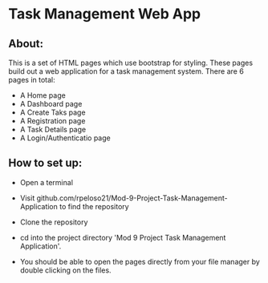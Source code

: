 # Task Management Web App

## About:
This is a set of HTML pages which use bootstrap for styling. These pages build out a web application for a task management system.  There are 6 pages in total:
- A Home page
- A Dashboard page
- A Create Taks page
- A Registration page
- A Task Details page
- A Login/Authenticatio page

## How to set up:
- Open a terminal

- Visit github.com/rpeloso21/Mod-9-Project-Task-Management-Application to find the repository

- Clone the repository

- cd into the project directory 'Mod 9 Project Task Management Application'.

- You should be able to open the pages directly from your file manager by double clicking on the files.
